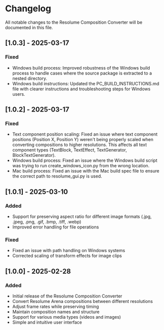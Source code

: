 # Changelog

All notable changes to the Resolume Composition Converter will be documented in this file.

## [1.0.3] - 2025-03-17

### Fixed
- Windows build process: Improved robustness of the Windows build process to handle cases where the source package is extracted to a nested directory.
- Windows build instructions: Updated the PC_BUILD_INSTRUCTIONS.md file with clearer instructions and troubleshooting steps for Windows users.

## [1.0.2] - 2025-03-17

### Fixed
- Text component position scaling: Fixed an issue where text component positions (Position X, Position Y) weren't being properly scaled when converting compositions to higher resolutions. This affects all text component types (TextBlock, TextEffect, TextGenerator, BlockTextGenerator).
- Windows build process: Fixed an issue where the Windows build script was trying to run create_windows_icon.py from the wrong location.
- Mac build process: Fixed an issue with the Mac build spec file to ensure the correct path to resolume_gui.py is used.

## [1.0.1] - 2025-03-10

### Added
- Support for preserving aspect ratio for different image formats (.jpg, .jpeg, .png, .gif, .bmp, .tiff, .webp)
- Improved error handling for file operations

### Fixed
- Fixed an issue with path handling on Windows systems
- Corrected scaling of transform effects for image clips

## [1.0.0] - 2025-02-28

### Added
- Initial release of the Resolume Composition Converter
- Convert Resolume Arena compositions between different resolutions
- Adjust frame rates while preserving timing
- Maintain composition names and structure
- Support for various media types (videos and images)
- Simple and intuitive user interface